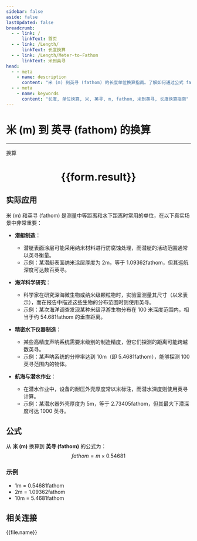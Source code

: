 ```yaml
---
sidebar: false
aside: false
lastUpdated: false
breadcrumb:
  - - link: /
      linkText: 首页
  - - link: /Length/
      linkText: 长度换算
  - - link: /Length/Meter-to-Fathom
      linkText: 米到英寻
head:
  - - meta
    - name: description
      content: "米 (m) 到英寻 (fathom) 的长度单位换算指南。了解如何通过公式 fathom = m × 0.54681 换算为英寻。"
  - - meta
    - name: keywords
      content: "长度, 单位换算, 米, 英寻, m, fathom, 米到英寻, 长度换算指南"
---
```

# 米 (m) 到 英寻 (fathom) 的换算
---
<script setup>
import { onMounted, reactive, inject, ref } from 'vue'
import { NButton, NForm, NFormItem, NInput, NInputNumber, NSelect, NCard, useMessage,NGrid ,NGi } from 'naive-ui'
import { defineClientComponent } from 'vitepress'
import { Length } from '../../files';

const convert = inject('convert')

const form = reactive({
  number: null,
  result: '',
})

const convertHandler = () => {
  if (form.number !== null && !isNaN(form.number)) {
    const convertedValue = parseFloat(form.number) * 0.54681
    form.result = `${form.number}m = ${convertedValue.toFixed(5)}fathom`
  } else {
    form.result = '请输入有效的数值。'
  }
}
</script>

<n-form size="large" :model="form">
  <n-form-item label="米 (m)">
    <n-input-number v-model:value="form.number" placeholder="输入米" style="width: 100%" />
  </n-form-item>
  <n-form-item>
    <n-button type="primary" @click="convertHandler" block>换算</n-button>
  </n-form-item>
</n-form>

<n-card  embedded :bordered="false" hoverable>
  <div  style="text-align:center">
    <h1>{{form.result}}</h1>
  </div>
</n-card>

## 实际应用

米 (m) 和英寻 (fathom) 是测量中等距离和水下距离时常用的单位，在以下真实场景中非常重要：

- **潜艇制造**：
  - 潜艇表面涂层可能采用纳米材料进行防腐蚀处理，而潜艇的活动范围通常以英寻衡量。
  - 示例：某潜艇表面纳米涂层厚度为 2m，等于 1.09362fathom，但其巡航深度可达数百英寻。

- **海洋科学研究**：
  - 科学家在研究深海微生物或纳米级颗粒物时，实验室测量其尺寸（以米表示），而在报告中描述这些生物的分布范围时则使用英寻。
  - 示例：某次海洋调查发现某种米级浮游生物分布在 100 米深度范围内，相当于约 54.681fathom 的垂直距离。

- **精密水下仪器制造**：
  - 某些高精度声呐系统需要米级别的制造精度，但它们探测的距离可能跨越数英寻。
  - 示例：某声呐系统的分辨率达到 10m（即 5.4681fathom），能够探测 100 英寻范围内的物体。

- **航海与潜水作业**：
  - 在潜水作业中，设备的耐压外壳厚度常以米标注，而潜水深度则使用英寻计算。
  - 示例：某潜水器外壳厚度为 5m，等于 2.73405fathom，但其最大下潜深度可达 1000 英寻。

## 公式

从 **米 (m)** 换算到 **英寻 (fathom)** 的公式为：
$$ fathom = m \times 0.54681 $$

### 示例
- 1m = 0.54681fathom
- 2m = 1.09362fathom
- 10m = 5.4681fathom

## 相关连接
<n-grid x-gap="12" :cols="4">
  <n-gi v-for="(file, index) in Length" :key="index">
    <n-button
      text
      tag="a"
      :href="file.path"
      type="primary"
    >
      {{file.name}}
    </n-button>
  </n-gi>
</n-grid>
